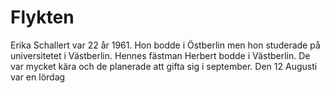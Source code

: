 # Flykten
Erika Schallert var 22 år 1961. Hon bodde i Östberlin men hon studerade på universitetet i Västberlin. Hennes fästman Herbert bodde i Västberlin. De var mycket kära och de planerade att gifta sig i september. Den 12 Augusti var en lördag
<!--stackedit_data:
eyJoaXN0b3J5IjpbMTM4NzE4ODQ4NV19
-->